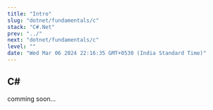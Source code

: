 ```yaml
---
title: "Intro"
slug: "dotnet/fundamentals/c"
stack: "C#.Net"
prev: "../"
next: "dotnet/fundamentals/c"
level: ""
date: "Wed Mar 06 2024 22:16:35 GMT+0530 (India Standard Time)"
---
```


## C#
comming soon...

